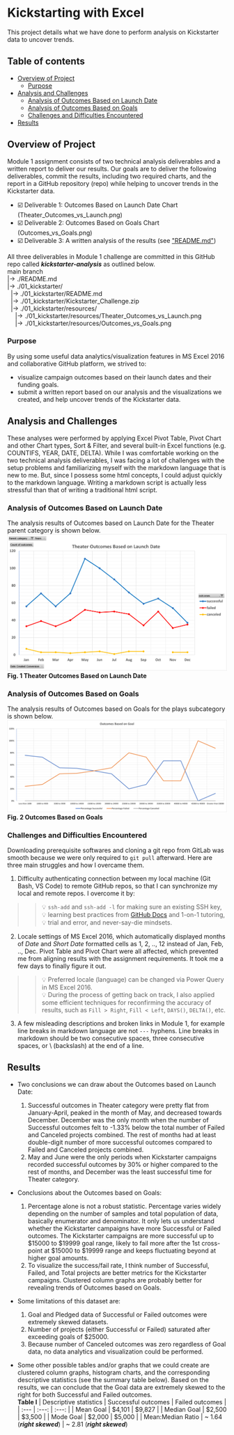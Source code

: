 # Kickstarting with Excel
This project details what we have done to perform analysis on Kickstarter data to uncover trends.

## Table of contents
- [Overview of Project](#overview-of-project)
  - [Purpose](#purpose)
- [Analysis and Challenges](#analysis-and-challenges)
  - [Analysis of Outcomes Based on Launch Date](#analysis-of-outcomes-based-on-launch-date)
  - [Analysis of Outcomes Based on Goals](#analysis-of-outcomes-based-on-goals)
  - [Challenges and Difficulties Encountered](#challenges-and-difficulties-encountered)
- [Results](#results)

## Overview of Project
Module 1 assignment consists of two technical analysis deliverables and a written report to deliver our results. Our goals are to deliver the following deliverables, commit the results, including two required charts, and the report in a GitHub repository (repo) while helping to uncover trends in the Kickstarter data.
- ☑️ Deliverable 1: Outcomes Based on Launch Date Chart (Theater_Outcomes_vs_Launch.png)
- ☑️ Deliverable 2: Outcomes Based on Goals Chart (Outcomes_vs_Goals.png)
- ☑️ Deliverable 3: A written analysis of the results (see ["README.md"](./README.md))

All three deliverables in Module 1 challenge are committed in this GitHub repo called ***kickstarter-analysis*** as outlined below.  
main branch  
|&rarr; ./README.md  
|&rarr; ./01_kickstarter/  
  &nbsp; |&rarr; ./01_kickstarter/README.md  
  &nbsp; |&rarr; ./01_kickstarter/Kickstarter_Challenge.zip  
  &nbsp; |&rarr; ./01_kickstarter/resources/  
    &emsp; |&rarr; ./01_kickstarter/resources/Theater_Outcomes_vs_Launch.png  
    &emsp; |&rarr; ./01_kickstarter/resources/Outcomes_vs_Goals.png  

### Purpose
By using some useful data analytics/visualization features in MS Excel 2016 and collaborative GitHub platform, we strived to:
- visualize campaign outcomes based on their launch dates and their funding goals.
- submit a written report based on our analysis and the visualizations we created, and help uncover trends of the Kickstarter data.

## Analysis and Challenges
These analyses were performed by applying Excel Pivot Table, Pivot Chart and other Chart types, Sort & Filter, and several built-in Excel functions (e.g. COUNTIFS, YEAR, DATE, DELTA). While I was comfortable working on the two technical analysis deliverables, I was facing a lot of challenges with the setup problems and familiarizing myself with the markdown language that is new to me. But, since I possess some html concepts, I could adjust quickly to the markdown language. Writing a markdown script is actually less stressful than that of writing a traditional html script.

### Analysis of Outcomes Based on Launch Date
The analysis results of Outcomes based on Launch Date for the Theater parent category is shown below.
![Outcomes Based on Launch Date Chart](./resources/Theater_Outcomes_vs_Launch.png)
**Fig. 1 Theater Outcomes Based on Launch Date**

### Analysis of Outcomes Based on Goals
The analysis results of Outcomes based on Goals for the plays subcategory is shown below.
![Outcomes Based on Goals Chart](./resources/Outcomes_vs_Goals.png)
**Fig. 2 Outcomes Based on Goals**

### Challenges and Difficulties Encountered
Downloading prerequisite softwares and cloning a git repo from GitLab was smooth because we were only required to `git pull` afterward. Here are three main struggles and how I overcame them.
1. Difficulty authenticating connection between my local machine (Git Bash, VS Code) to remote GitHub repos, so that I can synchronize my local and remote repos. I overcome it by:
>>💡 `ssh-add` and `ssh-add -l` for making sure an existing SSH key,\
>>💡 learning best practices from [GitHub Docs](https://docs.github.com/en) and 1-on-1 tutoring,\
>>💡 trial and error, and never-say-die mindsets.
2. Locale settings of MS Excel 2016, which automatically displayed months of _Date_ and _Short Date_ formatted cells as 1, 2, .., 12 instead of Jan, Feb, .., Dec. Pivot Table and Pivot Chart were all affected, which prevented me from aligning results with the assignment requirements. It took me a few days to finally figure it out.
>>💡 Preferred locale (language) can be changed via Power Query in MS Excel 2016.\
>>💡 During the process of getting back on track, I also applied some efficient techniques for reconfirming the accuracy of results, such as `Fill > Right`, `Fill < Left`, `DAYS()`, `DELTA()`, etc.
3. A few misleading descriptions and broken links in Module 1, for example line breaks in markdown language are not `---` hyphens. Line breaks in markdown should be two consecutive spaces, three consecutive spaces, or \\ (backslash) at the end of a line.

## Results
- Two conclusions we can draw about the Outcomes based on Launch Date:
  1. Successful outcomes in Theater category were pretty flat from January-April, peaked in the month of May, and decreased towards December. December was the only month when the number of Successful outcomes felt to -1.33% below the total number of Failed and Canceled projects combined. The rest of months had at least double-digit number of more successful outcomes compared to Failed and Canceled projects combined.
  2. May and June were the only periods when Kickstarter campaigns recorded successful outcomes by 30% or higher compared to the rest of months, and December was the least successful time for Theater category.

- Conclusions about the Outcomes based on Goals:
  1. Percentage alone is not a robust statistic. Percentage varies widely depending on the number of samples and total population of data, basically enumerator and denominator. It only lets us understand whether the Kickstarter campaigns have more Successful or Failed outcomes. The Kickstarter campaigns are more successful up to $15000 to $19999 goal range, likely to fail more after the 1st cross-point at $15000 to $19999 range and keeps fluctuating beyond at higher goal amounts.
  2. To visualize the success/fail rate, I think number of Successful, Failed, and Total projects are better metrics for the Kickstarter campaigns. Clustered column graphs are probably better for revealing trends of Outcomes based on Goals.

- Some limitations of this dataset are:
  1. Goal and Pledged data of Successful or Failed outcomes were extremely skewed datasets.
  2. Number of projects (either Successful or Failed) saturated after exceeding goals of $25000.
  3. Because number of Canceled outcomes was zero regardless of Goal data, no data analytics and visualization could be performed.
  
- Some other possible tables and/or graphs that we could create are clustered column graphs, histogram charts, and the corresponding descriptive statistics (see the summary table below). Based on the results, we can conclude that the Goal data are extremely skewed to the right for both Successful and Failed outcomes.  
**Table I**
  | Descriptive statistics | Successful outcomes | Failed outcomes |
  | :---                   | :---:               | :---:           |
  | Mean Goal              | $4,101              | $9,827          |
  | Median Goal            | $2,500              | $3,500          |
  | Mode Goal              | $2,000              | $5,000          |
  | Mean:Median Ratio      | ~ 1.64 (***right skewed***) | ~ 2.81 (***right skewed***)
